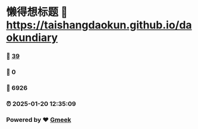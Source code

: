 # 懒得想标题 :link: https://taishangdaokun.github.io/daokundiary 
### :page_facing_up: [39](https://taishangdaokun.github.io/daokundiary/tag.html) 
### :speech_balloon: 0 
### :hibiscus: 6926 
### :alarm_clock: 2025-01-20 12:35:09 
### Powered by :heart: [Gmeek](https://github.com/Meekdai/Gmeek)
